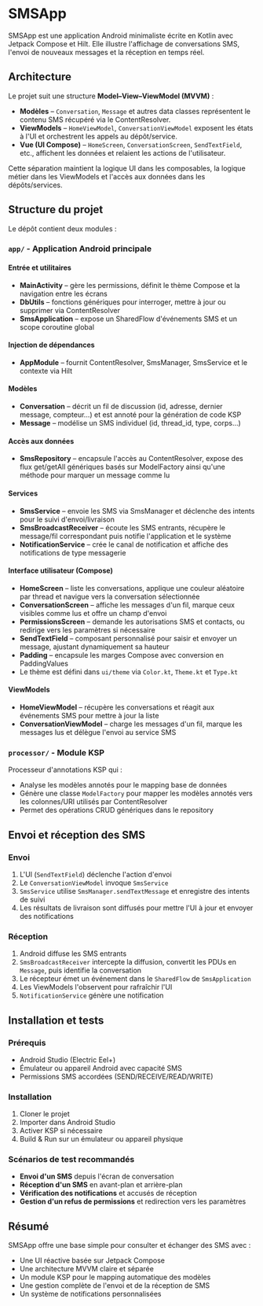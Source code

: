 # SMSApp

SMSApp est une application Android minimaliste écrite en Kotlin avec Jetpack Compose et Hilt.
Elle illustre l'affichage de conversations SMS, l'envoi de nouveaux messages et la réception en temps réel.

## Architecture

Le projet suit une structure **Model–View–ViewModel (MVVM)** :

- **Modèles** – `Conversation`, `Message` et autres data classes représentent le contenu SMS récupéré via le ContentResolver.
- **ViewModels** – `HomeViewModel`, `ConversationViewModel` exposent les états à l'UI et orchestrent les appels au dépôt/service.
- **Vue (UI Compose)** – `HomeScreen`, `ConversationScreen`, `SendTextField`, etc., affichent les données et relaient les actions de l'utilisateur.

Cette séparation maintient la logique UI dans les composables, la logique métier dans les ViewModels et l'accès aux données dans les dépôts/services.

## Structure du projet

Le dépôt contient deux modules :

### `app/` - Application Android principale

#### Entrée et utilitaires
- **MainActivity** – gère les permissions, définit le thème Compose et la navigation entre les écrans
- **DbUtils** – fonctions génériques pour interroger, mettre à jour ou supprimer via ContentResolver
- **SmsApplication** – expose un SharedFlow d'événements SMS et un scope coroutine global

#### Injection de dépendances
- **AppModule** – fournit ContentResolver, SmsManager, SmsService et le contexte via Hilt

#### Modèles
- **Conversation** – décrit un fil de discussion (id, adresse, dernier message, compteur…) et est annoté pour la génération de code KSP
- **Message** – modélise un SMS individuel (id, thread_id, type, corps…)

#### Accès aux données
- **SmsRepository** – encapsule l'accès au ContentResolver, expose des flux get/getAll génériques basés sur ModelFactory ainsi qu'une méthode pour marquer un message comme lu

#### Services
- **SmsService** – envoie les SMS via SmsManager et déclenche des intents pour le suivi d'envoi/livraison
- **SmsBroadcastReceiver** – écoute les SMS entrants, récupère le message/fil correspondant puis notifie l'application et le système
- **NotificationService** – crée le canal de notification et affiche des notifications de type messagerie

#### Interface utilisateur (Compose)
- **HomeScreen** – liste les conversations, applique une couleur aléatoire par thread et navigue vers la conversation sélectionnée
- **ConversationScreen** – affiche les messages d'un fil, marque ceux visibles comme lus et offre un champ d'envoi
- **PermissionsScreen** – demande les autorisations SMS et contacts, ou redirige vers les paramètres si nécessaire
- **SendTextField** – composant personnalisé pour saisir et envoyer un message, ajustant dynamiquement sa hauteur
- **Padding** – encapsule les marges Compose avec conversion en PaddingValues
- Le thème est défini dans `ui/theme` via `Color.kt`, `Theme.kt` et `Type.kt`

#### ViewModels
- **HomeViewModel** – récupère les conversations et réagit aux événements SMS pour mettre à jour la liste
- **ConversationViewModel** – charge les messages d'un fil, marque les messages lus et délègue l'envoi au service SMS

### `processor/` - Module KSP

Processeur d'annotations KSP qui :
- Analyse les modèles annotés pour le mapping base de données
- Génère une classe `ModelFactory` pour mapper les modèles annotés vers les colonnes/URI utilisés par ContentResolver
- Permet des opérations CRUD génériques dans le repository

## Envoi et réception des SMS

### Envoi

1. L'UI (`SendTextField`) déclenche l'action d'envoi
2. Le `ConversationViewModel` invoque `SmsService`
3. `SmsService` utilise `SmsManager.sendTextMessage` et enregistre des intents de suivi
4. Les résultats de livraison sont diffusés pour mettre l'UI à jour et envoyer des notifications

### Réception

1. Android diffuse les SMS entrants
2. `SmsBroadcastReceiver` intercepte la diffusion, convertit les PDUs en `Message`, puis identifie la conversation
3. Le récepteur émet un événement dans le `SharedFlow` de `SmsApplication`
4. Les ViewModels l'observent pour rafraîchir l'UI
5. `NotificationService` génère une notification

## Installation et tests

### Prérequis

- Android Studio (Electric Eel+)
- Émulateur ou appareil Android avec capacité SMS
- Permissions SMS accordées (SEND/RECEIVE/READ/WRITE)

### Installation

1. Cloner le projet
2. Importer dans Android Studio
3. Activer KSP si nécessaire
4. Build & Run sur un émulateur ou appareil physique

### Scénarios de test recommandés

- **Envoi d'un SMS** depuis l'écran de conversation
- **Réception d'un SMS** en avant-plan et arrière-plan
- **Vérification des notifications** et accusés de réception
- **Gestion d'un refus de permissions** et redirection vers les paramètres

## Résumé

SMSApp offre une base simple pour consulter et échanger des SMS avec :
- Une UI réactive basée sur Jetpack Compose
- Une architecture MVVM claire et séparée
- Un module KSP pour le mapping automatique des modèles
- Une gestion complète de l'envoi et de la réception de SMS
- Un système de notifications personnalisées
